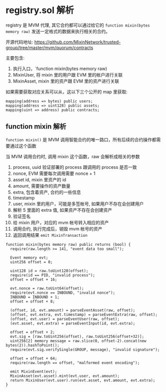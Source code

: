 # registry.sol 解析

registry 是 MVM 代理, 其它合约都可以通过给它的 `function mixin(bytes memory raw)` 发送一定格式的数据来执行相关的合约。

开源代码地址: <https://github.com/MixinNetwork/trusted-group/tree/master/mvm/quorum/contracts>

主要包含:

1. 执行入口，`function mixin(bytes memory raw)
2. MixinUser, 将 mixin 里的用户跟 EVM 里的帐户进行关联
3. MixinAsset, mixin 里的资产跟 EVM 里的资产进行关联

如果需要获取对应关系可以从，这以下三个公开的 map 里获取:

```solidity
mapping(address => bytes) public users;
mapping(address => uint128) public assets;
mapping(uint => address) public contracts;
```

## function mixin 解析

`function mixin()` 是 MVM 调用智能合约的唯一路口，所有后续的合约操作都需要通过这个函数

当 MVM 调用合约时, 调用 mixin 这个函数，raw 会解析成相关的参数

1. process, uuid 验证部署的 process 跟调用的 process 是否一致
2. nonce, EVM 需要每次调用需要 nonce + 1
3. asset id, mixin 里资产的 id
4. amount, 需要操作的资产数量
5. extra, 包含着资产, 合约的一些信息
6. timestamp
7. user, mixin 里的用户，可能是多签帐号, 如果用户不存在会创建用户
8. 解析 5 里面的 extra 值, 如果资产不存在会创建资产
9. 验证签名
10. 给 mixin 用户，对应的 mvm 帐号转入相应的资产
11. 调用合约, 执行完成后，销毁 mvm 帐号的资产
12. 返回调用结果 `emit MixinTransaction`

```solidity
function mixin(bytes memory raw) public returns (bool) {
  require(raw.length >= 141, "event data too small");

  Event memory evt;
  uint256 offset = 0;

  uint128 id = raw.toUint128(offset);
  require(id == PID, "invalid process");
  offset = offset + 16;

  evt.nonce = raw.toUint64(offset);
  require(evt.nonce == INBOUND, "invalid nonce");
  INBOUND = INBOUND + 1;
  offset = offset + 8;

  (offset, id, evt.amount) = parseEventAsset(raw, offset);
  (offset, evt.extra, evt.timestamp) = parseEventExtra(raw, offset);
  (offset, evt.user) = parseEventUser(raw, offset);
  (evt.asset, evt.extra) = parseEventInput(id, evt.extra);

  offset = offset + 2;
  evt.sig = [raw.toUint256(offset), raw.toUint256(offset+32)];
  uint256[2] memory message = raw.slice(0, offset-2).concat(new bytes(2)).hashToPoint();
  require(evt.sig.verifySingle(GROUP, message), "invalid signature");

  offset = offset + 64;
  require(raw.length == offset, "malformed event encoding");

  emit MixinEvent(evt);
  MixinAsset(evt.asset).mint(evt.user, evt.amount);
  return MixinUser(evt.user).run(evt.asset, evt.amount, evt.extra);
}
```
